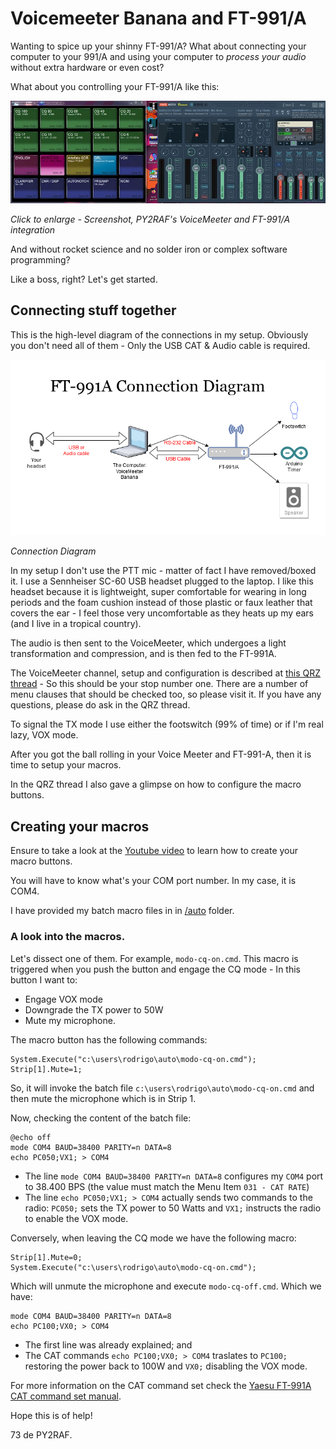 # Voicemeeter Banana and FT-991/A
Wanting to spice up your shinny FT-991/A? What about connecting your computer to your 991/A and using your computer to *process your audio* without extra hardware or even cost?

What about you controlling your FT-991/A like this:

[![Screenshot, PY2RAF's VoiceMeeter and FT-991/A integration](/images/scaled-screenshot-voicemeeter-ft991a.jpg)](/images/screenshot-voicemeeter-ft991a.png)

*Click to enlarge - Screenshot, PY2RAF's VoiceMeeter and FT-991/A integration*

And without rocket science and no solder iron or complex software programming?

Like a boss, right? Let's get started.

## Connecting stuff together
This is the high-level diagram of the connections in my setup. Obviously you don't need all of them - Only the USB CAT & Audio cable is required. 

![Wiring diagram - FT-991/A and VoiceMeeter Banana](/images/ft-991-a-Connection-Diagram-2.png)

*Connection Diagram*

In my setup I don't use the PTT mic - matter of fact I have removed/boxed it. I use a Sennheiser SC-60 USB headset plugged to the laptop. I like this headset because it is lightweight, super comfortable for wearing in long periods and the foam cushion instead of those plastic or faux leather that covers the ear - I feel those very uncomfortable as they heats up my ears (and I live in a tropical country).

The audio is then sent to the VoiceMeeter, which undergoes a light transformation and compression, and is then fed to the FT-991A.

The VoiceMeeter channel, setup and configuration is described at [this QRZ thread](https://forums.qrz.com/index.php?threads/going-software-defined.650584/) - So this should be your stop number one. There are a number of menu clauses that should be checked too, so please visit it. If you have any questions, please do ask in the QRZ thread.

To signal the TX mode I use either the footswitch (99% of time) or if I'm real lazy, VOX mode.

After you got the ball rolling in your Voice Meeter and FT-991-A, then it is time to setup your macros.

In the QRZ thread I also gave a glimpse on how to configure the macro buttons.

## Creating your macros

Ensure to take a look at the [Youtube video](https://www.youtube.com/watch?v=UWEsG-L3iVU) to learn how to create your macro buttons.

You will have to know what's your COM port number. In my case, it is COM4.

I have provided my batch macro files in in [/auto](/auto) folder.

### A look into the macros.

Let's dissect one of them. For example, `modo-cq-on.cmd`.
This macro is triggered when you push the button and engage the CQ mode - In this button I want to:

* Engage VOX mode
* Downgrade the TX power to 50W
* Mute my microphone.

The macro button has the following commands:

~~~
System.Execute("c:\users\rodrigo\auto\modo-cq-on.cmd");
Strip[1].Mute=1;
~~~

So, it will invoke the batch file `c:\users\rodrigo\auto\modo-cq-on.cmd` and then mute the microphone which is in Strip 1.

Now, checking the content of the batch file:

~~~
@echo off
mode COM4 BAUD=38400 PARITY=n DATA=8
echo PC050;VX1; > COM4
~~~

* The line `mode COM4 BAUD=38400 PARITY=n DATA=8` configures my `COM4` port to 38.400 BPS (the value must match the Menu Item `031 - CAT RATE`)
* The line `echo PC050;VX1; > COM4` actually sends two commands to the radio: `PC050;` sets the TX power to 50 Watts and `VX1;` instructs the radio to enable the VOX mode.

Conversely, when leaving the CQ mode we have the following macro:

~~~
Strip[1].Mute=0;
System.Execute("c:\users\rodrigo\auto\modo-cq-on.cmd");
~~~

Which will unmute the microphone and execute `modo-cq-off.cmd`. Which we have:

~~~
mode COM4 BAUD=38400 PARITY=n DATA=8
echo PC100;VX0; > COM4
~~~

* The first line was already explained; and
* The CAT commands `echo PC100;VX0; > COM4` traslates to `PC100;` restoring the power back to 100W and `VX0;` disabling the VOX mode.

For more information on the CAT command set check the [Yaesu FT-991A CAT command set manual]().

Hope this is of help!

73 de PY2RAF.
